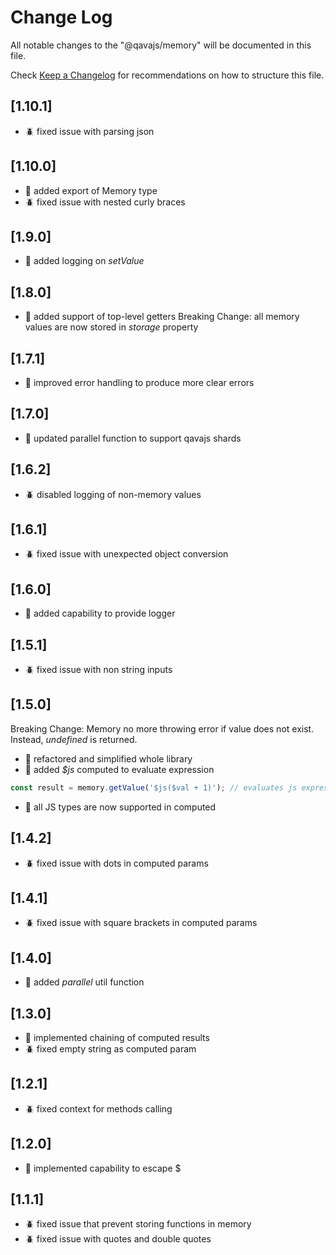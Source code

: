 # Change Log

All notable changes to the "@qavajs/memory" will be documented in this file.

Check [Keep a Changelog](http://keepachangelog.com/) for recommendations on how to structure this file.

## [1.10.1]
- :beetle: fixed issue with parsing json

## [1.10.0]
- :rocket: added export of Memory type
- :beetle: fixed issue with nested curly braces

## [1.9.0]
- :rocket: added logging on _setValue_

## [1.8.0]
- :rocket: added support of top-level getters
Breaking Change: all memory values are now stored in _storage_ property

## [1.7.1]
- :rocket: improved error handling to produce more clear errors

## [1.7.0]
- :rocket: updated parallel function to support qavajs shards

## [1.6.2]
- :beetle: disabled logging of non-memory values

## [1.6.1]
- :beetle: fixed issue with unexpected object conversion

## [1.6.0]
- :rocket: added capability to provide logger

## [1.5.1]
- :beetle: fixed issue with non string inputs

## [1.5.0]
Breaking Change:
Memory no more throwing error if value does not exist. Instead, _undefined_ is returned.
- :rocket: refactored and simplified whole library
- :rocket: added _$js_ computed to evaluate expression
```javascript
const result = memory.getValue('$js($val + 1)'); // evaluates js expression
```
- :rocket: all JS types are now supported in computed

## [1.4.2]
- :beetle: fixed issue with dots in computed params

## [1.4.1]
- :beetle: fixed issue with square brackets in computed params

## [1.4.0]
- :rocket: added _parallel_ util function

## [1.3.0]
- :rocket: implemented chaining of computed results
- :beetle: fixed empty string as computed param

## [1.2.1]
- :beetle: fixed context for methods calling

## [1.2.0]
- :rocket: implemented capability to escape $

## [1.1.1]
- :beetle: fixed issue that prevent storing functions in memory
- :beetle: fixed issue with quotes and double quotes
